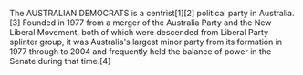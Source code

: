 The AUSTRALIAN DEMOCRATS is a centrist[1][2] political party in Australia.[3] Founded in 1977 from a merger of the Australia Party and the New Liberal Movement, both of which were descended from Liberal Party splinter group, it was Australia's largest minor party from its formation in 1977 through to 2004 and frequently held the balance of power in the Senate during that time.[4]
